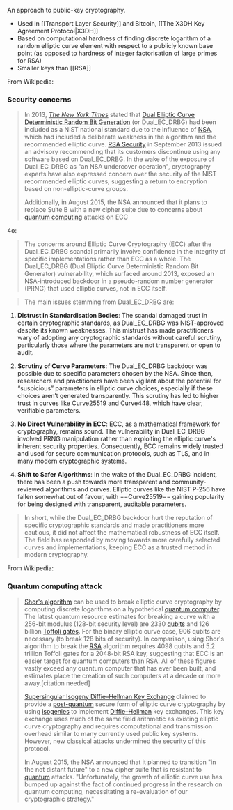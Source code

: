 An approach to public-key cryptography.
- Used in [[Transport Layer Security]] and Bitcoin, [[The X3DH Key Agreement Protocol|X3DH]]
- Based on computational hardness of finding discrete logarithm of a random elliptic curve element with respect to a publicly known base point (as opposed to hardness of integer factorisation of large primes for RSA)
- Smaller keys than [[RSA]]

From Wikipedia:
### Security concerns
> In 2013, _[The New York Times](https://en.wikipedia.org/wiki/The_New_York_Times "The New York Times")_ stated that [Dual Elliptic Curve Deterministic Random Bit Generation](https://en.wikipedia.org/wiki/Dual_EC_DRBG "Dual EC DRBG") (or Dual_EC_DRBG) had been included as a NIST national standard due to the influence of [NSA](https://en.wikipedia.org/wiki/NSA "NSA"), which had included a deliberate weakness in the algorithm and the recommended elliptic curve. [RSA Security](https://en.wikipedia.org/wiki/RSA_Security "RSA Security") in September 2013 issued an advisory recommending that its customers discontinue using any software based on Dual_EC_DRBG. In the wake of the exposure of Dual_EC_DRBG as "an NSA undercover operation", cryptography experts have also expressed concern over the security of the NIST recommended elliptic curves, suggesting a return to encryption based on non-elliptic-curve groups.
> 
> Additionally, in August 2015, the NSA announced that it plans to replace Suite B with a new cipher suite due to concerns about [quantum computing](https://en.wikipedia.org/wiki/Quantum_computing "Quantum computing") attacks on ECC

4o:
> The concerns around Elliptic Curve Cryptography (ECC) after the Dual_EC_DRBG scandal primarily involve confidence in the integrity of specific implementations rather than ECC as a whole. The Dual_EC_DRBG (Dual Elliptic Curve Deterministic Random Bit Generator) vulnerability, which surfaced around 2013, exposed an NSA-introduced backdoor in a pseudo-random number generator (PRNG) that used elliptic curves, not in ECC itself.

> The main issues stemming from Dual_EC_DRBG are:

1. **Distrust in Standardisation Bodies**: The scandal damaged trust in certain cryptographic standards, as Dual_EC_DRBG was NIST-approved despite its known weaknesses. This mistrust has made practitioners wary of adopting any cryptographic standards without careful scrutiny, particularly those where the parameters are not transparent or open to audit.

2. **Scrutiny of Curve Parameters**: The Dual_EC_DRBG backdoor was possible due to specific parameters chosen by the NSA. Since then, researchers and practitioners have been vigilant about the potential for “suspicious” parameters in elliptic curve choices, especially if these choices aren’t generated transparently. This scrutiny has led to higher trust in curves like Curve25519 and Curve448, which have clear, verifiable parameters.

3. **No Direct Vulnerability in ECC**: ECC, as a mathematical framework for cryptography, remains sound. The vulnerability in Dual_EC_DRBG involved PRNG manipulation rather than exploiting the elliptic curve's inherent security properties. Consequently, ECC remains widely trusted and used for secure communication protocols, such as TLS, and in many modern cryptographic systems.

4. **Shift to Safer Algorithms**: In the wake of the Dual_EC_DRBG incident, there has been a push towards more transparent and community-reviewed algorithms and curves. Elliptic curves like the NIST P-256 have fallen somewhat out of favour, with ==Curve25519== gaining popularity for being designed with transparent, auditable parameters.

> In short, while the Dual_EC_DRBG backdoor hurt the reputation of specific cryptographic standards and made practitioners more cautious, it did not affect the mathematical robustness of ECC itself. The field has responded by moving towards more carefully selected curves and implementations, keeping ECC as a trusted method in modern cryptography.

From Wikipedia:
### Quantum computing attack
> [Shor's algorithm](https://en.wikipedia.org/wiki/Shor%27s_algorithm "Shor's algorithm") can be used to break elliptic curve cryptography by computing discrete logarithms on a hypothetical [quantum computer](https://en.wikipedia.org/wiki/Quantum_computing "Quantum computing"). The latest quantum resource estimates for breaking a curve with a 256-bit modulus (128-bit security level) are 2330 [qubits](https://en.wikipedia.org/wiki/Qubits "Qubits") and 126 billion [Toffoli gates](https://en.wikipedia.org/wiki/Toffoli_gate "Toffoli gate"). For the binary elliptic curve case, 906 qubits are necessary (to break 128 bits of security). In comparison, using Shor's algorithm to break the [RSA](https://en.wikipedia.org/wiki/RSA_(cryptosystem) "RSA (cryptosystem)") algorithm requires 4098 qubits and 5.2 trillion Toffoli gates for a 2048-bit RSA key, suggesting that ECC is an easier target for quantum computers than RSA. All of these figures vastly exceed any quantum computer that has ever been built, and estimates place the creation of such computers at a decade or more away.[citation needed]
> 
> [Supersingular Isogeny Diffie–Hellman Key Exchange](https://en.wikipedia.org/wiki/Supersingular_isogeny_key_exchange "Supersingular isogeny key exchange") claimed to provide a [post-quantum](https://en.wikipedia.org/wiki/Post-quantum_cryptography "Post-quantum cryptography") secure form of elliptic curve cryptography by using [isogenies](https://en.wikipedia.org/wiki/Isogenies "Isogenies") to implement [Diffie–Hellman](https://en.wikipedia.org/wiki/Diffie%E2%80%93Hellman "Diffie–Hellman") key exchanges. This key exchange uses much of the same field arithmetic as existing elliptic curve cryptography and requires computational and transmission overhead similar to many currently used public key systems. However, new classical attacks undermined the security of this protocol.
> 
> In August 2015, the NSA announced that it planned to transition "in the not distant future" to a new cipher suite that is resistant to [quantum](https://en.wikipedia.org/wiki/Quantum_computing "Quantum computing") attacks. "Unfortunately, the growth of elliptic curve use has bumped up against the fact of continued progress in the research on quantum computing, necessitating a re-evaluation of our cryptographic strategy."